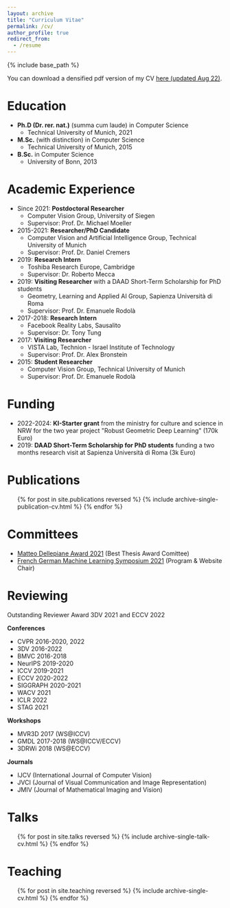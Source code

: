 ```yaml
---
layout: archive
title: "Curriculum Vitae"
permalink: /cv/
author_profile: true
redirect_from:
  - /resume
---
```


{% include base_path %}

You can download a densified pdf version of my CV [here (updated Aug 22)](https://zorah.github.io/files/ZorahLaehner_CV_website_0822.pdf).

Education
======
* **Ph.D (Dr. rer. nat.)** (summa cum laude) in Computer Science
  * Technical University of Munich, 2021
* **M.Sc.** (with distinction) in Computer Science
  * Technical University of Munich, 2015
* **B.Sc.** in Computer Science
  * University of Bonn, 2013

Academic Experience
======
* Since 2021: **Postdoctoral Researcher**
  * Computer Vision Group, University of Siegen
  * Supervisor: Prof. Dr. Michael Moeller
* 2015-2021: **Researcher/PhD Candidate**
  * Computer Vision and Artificial Intelligence Group, Technical University of Munich
  * Supervisor: Prof. Dr. Daniel Cremers
* 2019: **Research Intern**
  * Toshiba Research Europe, Cambridge
  * Supervisor: Dr. Roberto Mecca
* 2019: **Visiting Researcher** with a DAAD Short-Term Scholarship for PhD students
  * Geometry, Learning and Applied AI Group, Sapienza Università di Roma
  * Supervisor: Prof. Dr. Emanuele Rodolà
* 2017-2018: **Research Intern**
  * Facebook Reality Labs, Sausalito
  * Supervisor: Dr. Tony Tung
* 2017: **Visiting Researcher**
  * VISTA Lab, Technion - Israel Institute of Technology
  * Supervisor: Prof. Dr. Alex Bronstein
* 2015: **Student Researcher**
  * Computer Vision Group, Technical University of Munich
  * Supervisor: Prof. Dr. Emanuele Rodolà


Funding
======

* 2022-2024: **KI-Starter grant** from the ministry for culture and science in NRW for the two year project "Robust Geometric Deep Learning" (170k Euro)
* 2019: **DAAD Short-Term Scholarship for PhD students** funding a two months research visit at Sapienza Università di Roma (3k Euro)

Publications
======
  <ul>{% for post in site.publications reversed %}
    {% include archive-single-publication-cv.html %}
  {% endfor %}</ul>


Committees
======

* [Matteo Dellepiane Award 2021](https://conference.stag2021.it/awards/) (Best Thesis Award Comittee)
* [French German Machine Learning Symposium 2021](https://fgml2021.in.tum.de/) (Program & Website Chair)

Reviewing
======

Outstanding Reviewer Award 3DV 2021 and ECCV 2022

**Conferences**

* CVPR 2016-2020, 2022
* 3DV 2016-2022
* BMVC 2016-2018
* NeurIPS 2019-2020
* ICCV 2019-2021
* ECCV 2020-2022
* SIGGRAPH 2020-2021
* WACV 2021
* ICLR 2022
* STAG 2021

**Workshops**

* MVR3D 2017 (WS@ICCV)
* GMDL 2017-2018 (WS@ICCV/ECCV)
* 3DRWi 2018 (WS@ECCV)

**Journals**

* IJCV (International Journal of Computer Vision)
* JVCI (Journal of Visual Communication and Image Representation)
* JMIV (Journal of Mathematical Imaging and Vision)

Talks
======
  <ul>{% for post in site.talks reversed %}
    {% include archive-single-talk-cv.html %}
  {% endfor %}</ul>

Teaching
======
  <ul>{% for post in site.teaching reversed %}
    {% include archive-single-cv.html %}
  {% endfor %}</ul>
